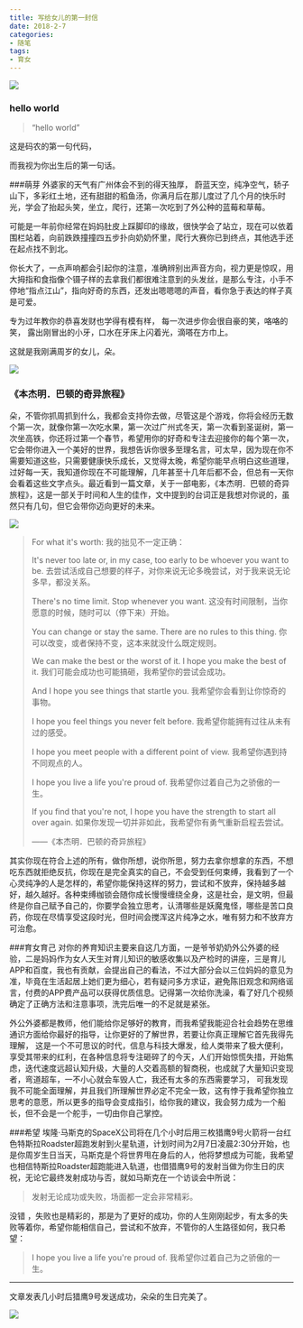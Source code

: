 ```yaml
---
title: 写给女儿的第一封信
date: 2018-2-7
categories:
- 随笔
tags:
- 育女
---
```


![](http://p04jh8k5s.bkt.clouddn.com/%E5%BE%AE%E4%BF%A1%E5%85%AC%E4%BC%97%E5%8F%B7/%E7%BB%99%E5%A5%B3%E5%84%BF%E7%9A%84%E4%B8%80%E5%B0%81%E4%BF%A11.jpg)

### hello world

> “hello world”

这是码农的第一句代码，

而我视为你出生后的第一句话。

###萌芽
外婆家的天气有广州体会不到的得天独厚， 蔚蓝天空，纯净空气，轿子山下，多彩红土地，还有甜甜的稻鱼汤，你满月后在那儿度过了几个月的快乐时光，学会了抬起头笑，坐立，爬行，还第一次吃到了外公种的蓝莓和草莓。


可能是一年前你经常在妈妈肚皮上踩脚印的缘故，很快学会了站立，现在可以依着围栏站着，向前跌跌撞撞四五步扑向奶奶怀里，爬行大赛你已到终点，其他选手还在起点找不到北。


你长大了，一点声响都会引起你的注意，准确辨别出声音方向，视力更是惊叹，用大拇指和食指像个镊子样的去拿我们都很难注意到的头发丝，是那么专注，小手不停地“指点江山”，指向好奇的东西，还发出嗯嗯嗯的声音，看你急于表达的样子真是可爱。


专为过年教你的恭喜发财也学得有模有样， 每一次进步你会很自豪的笑，咯咯的笑， 露出刚冒出的小牙，口水在牙床上闪着光，滴嗒在方巾上。

这就是我刚满周岁的女儿，朵。

![](http://p04jh8k5s.bkt.clouddn.com/%E5%BE%AE%E4%BF%A1%E5%85%AC%E4%BC%97%E5%8F%B7/%E7%BB%99%E5%A5%B3%E5%84%BF%E7%9A%84%E4%B8%80%E5%B0%81%E4%BF%A12.jpg)


### 《本杰明．巴顿的奇异旅程》

朵，不管你抓周抓到什么，我都会支持你去做，尽管这是个游戏，你将会经历无数个第一次，就像你第一次吃水果，第一次过广州式冬天，第一次看到圣诞树，第一次坐高铁，你还将过第一个春节，希望用你的好奇和专注去迎接你的每个第一次，它会带你进入一个美好的世界，我想告诉你很多至理名言，可太早，因为现在你不需要知道这些，只需要健康快乐成长，又觉得太晚，希望你能早点明白这些道理，过好每一天，我知道你现在不可能理解，几年甚至十几年后都不会，但总有一天你会看着这些文字点头。最近看到一篇文章，关于一部电影，《本杰明．巴顿的奇异旅程》，这是一部关于时间和人生的佳作，文中提到的台词正是我想对你说的，虽然只有几句，但它会带你迈向更好的未来。

![](http://p04jh8k5s.bkt.clouddn.com/%E5%BE%AE%E4%BF%A1%E5%85%AC%E4%BC%97%E5%8F%B7/%E7%BB%99%E5%A5%B3%E5%84%BF%E7%9A%84%E4%B8%80%E5%B0%81%E4%BF%A13.jpg)

> For what it's worth:
> 我的拙见不一定正确：
>
> It's never too late or, in my case, too early to be whoever you want to be.
> 去尝试活成自己想要的样子，对你来说无论多晚尝试，对于我来说无论多早，都没关系。
>
> There's no time limit. Stop whenever you want.
> 这没有时间限制，当你愿意的时候，随时可以（停下来）开始。
>
> You can change or stay the same. There are no rules to this thing.
> 你可以改变，或者保持不变，这本来就没什么既定规则。
>
> We can make the best or the worst of it. I hope you make the best of it.
> 我们可能会成功也可能搞砸，我希望你的尝试会成功。
>
> And I hope you see things that startle you.
> 我希望你会看到让你惊奇的事物。
>
> I hope you feel things you never felt before.
> 我希望你能拥有过往从未有过的感受。
>
> I hope you meet people with a different point of view.
> 我希望你遇到持不同观点的人。
>
> I hope you live a life you're proud of.
> 我希望你过着自己为之骄傲的一生。
>
> If you find that you're not, I hope you have the strength to start all over again.
> 如果你发现一切并非如此，我希望你有勇气重新启程去尝试。
>
>
>  ——《本杰明．巴顿的奇异旅程》

其实你现在符合上述的所有，做你所想，说你所思，努力去拿你想拿的东西，不想吃东西就拒绝反抗，你现在是完全真实的自己，不会受到任何束缚，我看到了一个心灵纯净的人是怎样的，希望你能保持这样的努力，尝试和不放弃，保持越多越好，越久越好。各种束缚枷锁会随你成长慢慢缠绕全身，这是社会，是文明，但最终是你自己赋予自己的，你要学会独立思考，认清哪些是妖魔鬼怪，哪些是苦口良药，你现在尽情享受这段时光，但时间会搅浑这片纯净之水，唯有努力和不放弃方可治愈。

###育女育己
对你的养育知识主要来自这几方面，一是爷爷奶奶外公外婆的经验，二是妈妈作为女人天生对育儿知识的敏感收集以及产检时的讲座，三是育儿APP和百度，我也有贡献，会提出自己的看法，不过大部分会以三位妈妈的意见为准，毕竟在生活起居上她们更为细心，若有疑问多方求证，避免陈旧观念和网络谣言，付费的APP费产品可以获得优质信息。记得第一次给你洗澡，看了好几个视频确定了正确方法和注意事项，洗完后唯一的不足就是紧张。

外公外婆都是教师，他们能给你足够好的教育，而我希望我能迎合社会趋势在思维通识方面给你最好的指导，让你更好的了解世界，若要让你真正理解它首先我得先理解， 这是一个不可思议的时代，信息与科技大爆发，给人类带来了极大便利，享受其带来的红利，在各种信息将专注砸碎了的今天，人们开始惊慌失措，开始焦虑，迭代速度远超认知升级，大量的人交着高额的智商税，也成就了大量知识变现者，弯道超车，一不小心就会车毁人亡，我还有太多的东西需要学习， 可我发现我不可能全面理解，并且我们所理解世界必定不完全一致，这有悖于我希望你独立思考的意愿，所以更多的指导会变成指引，给你我的建议，我会努力成为一个船长，但不会是一个舵手，一切由你自己掌控。


###希望
埃隆·马斯克的SpaceX公司将在几个小时后用三枚猎鹰9号火箭将一台红色特斯拉Roadster超跑发射到火星轨道，计划时间为2月7日凌晨2:30分开始，也是你周岁生日当天，马斯克是个将世界甩在身后的人，他将梦想成为可能，我希望也相信特斯拉Roadster超跑能进入轨道，也借猎鹰9号的发射当做为你生日的庆祝，无论它最终发射成功与否，就如马斯克在一个访谈会中所说：

> 发射无论成功或失败，场面都一定会非常精彩。

没错 ，失败也是精彩的，那是为了更好的成功，你的人生刚刚起步，有太多的失败等着你，希望你能相信自己，尝试和不放弃，不管你的人生路径如何，我只希望：

> I hope you live a life you're proud of.
> 我希望你过着自己为之骄傲的一生。

 

------

文章发表几小时后猎鹰9号发送成功，朵朵的生日完美了。

![](http://p04jh8k5s.bkt.clouddn.com/%E5%BE%AE%E4%BF%A1%E5%85%AC%E4%BC%97%E5%8F%B7/%E5%A4%AA%E7%A9%BA%E7%89%B9%E6%96%AF%E6%8B%893.jpg)